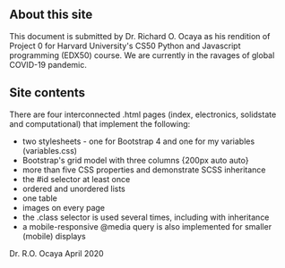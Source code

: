 
About this site
---------------

This document is submitted by Dr. Richard O. Ocaya as his rendition of Project 0 for Harvard University's CS50 Python and Javascript programming (EDX50) course. We are currently in the ravages of global COVID-19 pandemic. 

Site contents
-------------

There are four interconnected .html pages (index, electronics, solidstate and computational) that implement the following:

- two stylesheets - one for Bootstrap 4 and one for my variables (variables.css) 
- Bootstrap's grid model with three columns {200px auto auto} 
- more than five CSS properties and demonstrate SCSS inheritance
- the #id selector at least once 
- ordered and unordered lists
- one table
- images on every page
- the .class selector is used several times, including with inheritance
- a mobile-responsive @media query is also implemented for smaller (mobile) displays

Dr. R.O. Ocaya
April 2020
